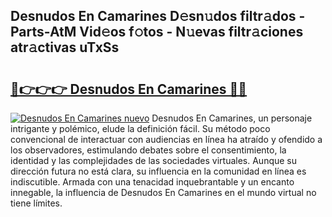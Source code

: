 ## Desnudos En Camarines D𝚎sn𝚞dos filtr𝚊dos - Parts-AtM Vid𝚎os f𝚘tos - N𝚞evas filtr𝚊ciones atr𝚊ctivas uTxSs

# <h2><a href="http://mb0e19.tromn.icu/?c=Desnudos+En+Camarines">🔗👉👉👉 Desnudos En Camarines 🔗🔗</a></h2>

[![Desnudos En Camarines nuevo](https://i.imgur.com/pEAQMta.gif)](http://mb0e19.tromn.icu/?c=Desnudos+En+Camarines)
Desnudos En Camarines, un personaje intrigante y polémico, elude la definición fácil. Su método poco convencional de interactuar con audiencias en línea ha atraído y ofendido a los observadores, estimulando debates sobre el consentimiento, la identidad y las complejidades de las sociedades virtuales. Aunque su dirección futura no está clara, su influencia en la comunidad en línea es indiscutible. Armada con una tenacidad inquebrantable y un encanto innegable, la influencia de Desnudos En Camarines en el mundo virtual no tiene límites.
